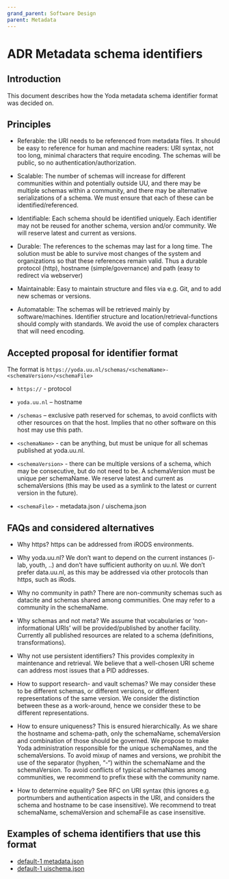 ```yaml
---
grand_parent: Software Design
parent: Metadata
---
```

# ADR Metadata schema identifiers

## Introduction

This document describes how the Yoda metadata schema identifier format was decided on.

## Principles

* Referable: the URI needs to be referenced from metadata files. It should be easy to reference for human and machine readers: URI syntax, not too long, minimal characters that require encoding. The schemas will be public, so no authentication/authorization.

* Scalable: The number of schemas will increase for different communities within and potentially outside UU, and there may be multiple schemas within a community, and there may be alternative serializations of a schema. We must ensure that each of these can be identified/referenced.

* Identifiable: Each schema should be identified uniquely. Each identifier may not be reused for another schema, version and/or community. We will reserve latest and current as versions.

* Durable: The references to the schemas may last for a long time. The solution must be able to survive most changes of the system and organizations so that these references remain valid. Thus a durable protocol (http), hostname (simple/governance) and path (easy to redirect via webserver)

* Maintainable: Easy to maintain structure and files via e.g. Git, and to add new schemas or versions.

* Automatable: The schemas will be retrieved mainly by software/machines. Identifier structure and location/retrieval-functions should comply with standards. We avoid the use of complex characters that will need encoding.

## Accepted proposal for identifier format

The format is `https://yoda.uu.nl/schemas/<schemaName>-<schemaVersion>/<schemaFile>`

* `https://` - protocol

* `yoda.uu.nl` – hostname

* `/schemas` – exclusive path reserved for schemas, to avoid conflicts with other resources on that the host. Implies that no other software on this host may use this path.

* `<schemaName>` - can be anything, but must be unique for all schemas published at yoda.uu.nl.

* `<schemaVersion>` - there can be multiple versions of a schema, which may be consecutive, but do not need to be. A schemaVersion must be unique per schemaName. We reserve latest and current as schemaVersions (this may be used as a symlink to the latest or current version in the future).

* `<schemaFile>` - metadata.json / uischema.json

## FAQs and considered alternatives

* Why https? https can be addressed from iRODS environments.

* Why yoda.uu.nl? We don’t want to depend on the current instances (i-lab, youth, ..) and don’t have sufficient authority on uu.nl. We don’t prefer data.uu.nl, as this may be addressed via other protocols than https, such as iRods.

* Why no community in path? There are non-community schemas such as datacite and schemas shared among communities. One may refer to a community in the schemaName.

* Why schemas and not meta? We assume that vocabularies or ‘non-informational URIs’ will be provided/published by another facility. Currently all published resources are related to a schema (definitions, transformations).

* Why not use persistent identifiers? This provides complexity in maintenance and retrieval. We believe that a well-chosen URI scheme can address most issues that a PID addresses.

* How to support research- and vault schemas? We may consider these to be different schemas, or different versions, or different representations of the same version. We consider the distinction between these as a work-around, hence we consider these to be different representations.

* How to ensure uniqueness? This is ensured hierarchically. As we share the hostname and schema-path, only the schemaName, schemaVersion and combination of those should be governed. We propose to make Yoda administration responsible for the unique schemaNames, and the schemaVersions. To avoid mixup of names and versions, we prohibit the use of the separator (hyphen, “-“) within the schemaName and the schemaVersion. To avoid conflicts of typical schemaNames among communities, we recommend to prefix these with the community name.

* How to determine equality? See RFC on URI syntax (this ignores e.g. portnumbers and authentication aspects in the URI, and considers the schema and hostname to be case insensitive). We recommend to treat schemaName, schemaVersion and schemaFile as case insensitive.

## Examples of schema identifiers that use this format

* [default-1 metadata.json](https://yoda.uu.nl/schemas/default-1/metadata.json)
* [default-1 uischema.json](https://yoda.uu.nl/schemas/default-0/uischema.json)
